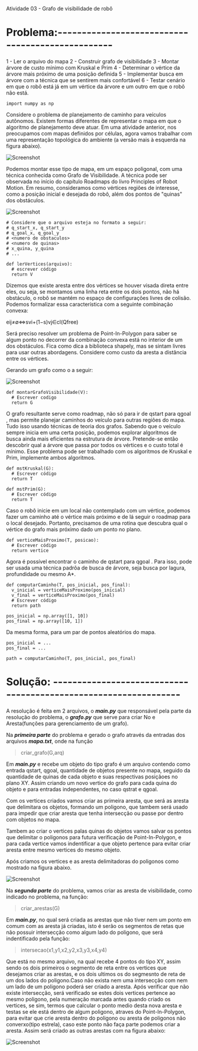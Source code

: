 Atividade 03 - Grafo de visibilidade de robô

# Problema:-------------------------------------------------

1 - Ler o arquivo do mapa
2 - Construir grafo de visibilidade
3 - Montar árvore de custo mínimo com Kruskal e Prim
4 - Determinar o vértice da árvore mais próximo de uma posição definida
5 - Implementar busca em árvore com a técnica que se sentirem mais confortável
6 - Testar cenário em que o robô está já em um vértice da árvore e um outro em que o robô não está.

```
import numpy as np
```
Considere o problema de planejamento de caminho para veículos autônomos. Existem formas diferentes de representar o mapa em que o algoritmo de planejamento deve atuar. Em uma atividade anterior, nos preocupamos com mapas definidos por células, agora vamos trabalhar com uma representação topológica do ambiente (a versão mais à esquerda na figura abaixo).

![Screenshot](p1.png)

Podemos montar esse tipo de mapa, em um espaço poligonal, com uma técnica conhecida como Grafo de Visibilidade. A técnica pode ser observada no início do capítulo Roadmaps do livro Principles of Robot Motion. Em resumo, consideramos como vértices regiões de interesse, como a posição inicial e desejada do robô, além dos pontos de "quinas" dos obstáculos.

![Screenshot](p2.png)

```
# Considere que o arquivo esteja no formato a seguir:
# q_start_x, q_start_y
# q_goal_x, q_goal_y
# <numero de obstaculos>
# <numero de quinas>
# x_quina, y_quina
# ...

def lerVertices(arquivo):
  # escrever código
  return V
```
Dizemos que existe aresta entre dos vértices se houver visada direta entre eles, ou seja, se montamos uma linha reta entre os dois pontos, não há obstáculo, o robô se mantém no espaço de configurações livres de colisão. Podemos formalizar essa característica com a seguinte combinação convexa:

eij≠∅⇔svi+(1−s)vj∈cl(Qfree) 

Será preciso resolver um problema de Point-In-Polygon para saber se algum ponto no decorrer da combinação convexa está no interior de um dos obstáculos. Fica como dica a biblioteca shapely, mas se sintam livres para usar outras abordagens. Considere como custo da aresta a distância entre os vértices.

Gerando um grafo como o a seguir:

![Screenshot](p3.png)

```
def montarGrafoVisibilidade(V):
  # Escrever codigo
  return G
```

O grafo resultante serve como roadmap, não só para ir de  qstart  para  qgoal , mas permite planejar caminhos do veículo para outras regiões do mapa. Tudo isso usando técnicas de teoria dos grafos. Sabendo que o veículo sempre inicia em uma certa posição, podemos explorar algoritmos de busca ainda mais eficientes na estrutura de árvore. Pretende-se então descobrir qual a árvore que passa por todos os vértices e o custo total é mínimo. Esse problema pode ser trabalhado com os algoritmos de Kruskal e Prim, implemente ambos algoritmos.

```
def mstKruskal(G):
  # Escrever código
  return T

def mstPrim(G):
  # Escrever código
  return T
```

Caso o robô inicie em um local não contemplado com um vértice, podemos fazer um caminho até o vértice mais próximo e de lá seguir o roadmap para o local desejado. Portanto, precisamos de uma rotina que descubra qual o vértice do grafo mais próximo dado um ponto no plano.

```
def verticeMaisProximo(T, posicao):
  # Escrever código
  return vertice
```

Agora é possível encontrar o caminho de  qstart  para  qgoal . Para isso, pode ser usada uma técnica padrõa de busca de árvore, seja busca por lagura, profundidade ou mesmo A*.

```
def computarCaminho(T, pos_inicial, pos_final):
  v_inicial = verticeMaisProximo(pos_inicial)
  v_final = verticeMaisProximo(pos_final)
  # Escrever código
  return path

pos_inicial = np.array([1, 10])
pos_final = np.array([10, 1])
```

Da mesma forma, para um par de pontos aleatórios do mapa.

```
pos_inicial = ...
pos_final = ...

path = computarCaminho(T, pos_inicial, pos_final)
```

# Solução: ----------------------------------------------------------------

A resolução é feita em 2 arquivos, o ***main.py*** que responsável pela parte da resolução do problema, o ***grafo.py*** que serve para criar No e Aresta(funções para gerenciamento de um grafo).
 
Na ***primeira parte*** do problema e gerado o grafo através da entradas dos arquivos ***mapa.txt***, onde na função
  
 > criar_grafo(G,arq)
 
Em ***main.py*** e recebe um objeto do tipo grafo é um arquivo contendo como entrada qstart, qgoal, quantidade de objetos presente no mapa, seguido da quantidade de quinas de cada objeto e suas respectivas posiçãoes no plano XY. Assim criando um novo vertice do grafo para cada quina do objeto e para entradas independentes, no caso qstrat e qgoal.

Com os vertices criados vamos criar as primeira aresta, que será as aresta que delimitara os objetos, formando um poligono, que tambem será usado para impedir que criar aresta que tenha intersecção ou passe por dentro com objetos no mapa.

Tambem ao criar o vertices palas quinas do objetos vamos salvar os pontos que delimitar o poligonos para futura verificação de Point-In-Polygon, e para cada vertice vamos indentificar a que objeto pertence para evitar criar aresta entre mesmo vertices do mesmo objeto.

Após criamos os vertices e as aresta delimitadoras do poligonos como mostrado na figura abaixo.

![Screenshot](visibilidade1.png)

Na ***segunda parte*** do problema, vamos criar as aresta de visibilidade, como indicado no problema, na função: 

> criar_arestas(G)

Em ***main.py***, no qual será criada as arestas que não tiver nem um ponto em comum com as aresta já criadas, isto é serão os segmentos de retas que não possuir intersecção como algum lado do poligono, que será indentificado pela função:

> intersecao(x1,y1,x2,y2,x3,y3,x4,y4)

Que está no mesmo arquivo, na qual recebe 4 pontos do tipo XY, assim sendo os dois primeiros o segmento de reta entre os vertices que desejamos criar as arestas, e os dois ultimos os do segmesnto de reta de um dos lados do poligono.Caso não exista nem uma intersecção com nem um lado de um poligono poderá ser criado a aresta. Após verificar que não existe intersecção, será verificado se estes dois vertices pertence ao mesmo poligono, pela numeração marcada antes quando criado os vertices, se sim, termos que calcular o ponto medio desta nova aresta e testas se ele está dentro de algum poligono, atraves do Point-In-Polygon, para evitar que crie aresta dentro do poligono ou aresta de poligonos não converxo(tipo estrela), caso este ponto não faça parte podemos criar a aresta. Assim será criado as outras arestas com na figura abaixo:

![Screenshot](vizibilidade.png)

